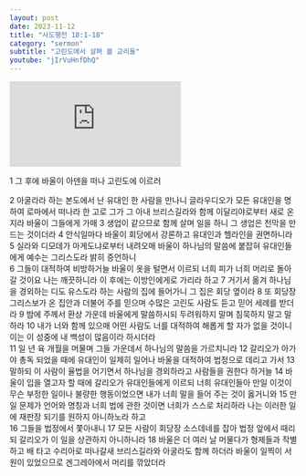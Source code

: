 ```yaml
---
layout: post
date: 2023-11-12
title: "사도행전 18:1-18"
category: "sermon"
subtitle: "고린도에서 살펴 볼 교리들"
youtube: "jIrVuHnfDhQ"
---
```


<div class="youtube margin-large">
    <iframe src="https://www.youtube.com/embed/jIrVuHnfDhQ" title="YouTube video player" frameborder="0" allow="accelerometer; autoplay; clipboard-write; encrypted-media; gyroscope; picture-in-picture; web-share" allowfullscreen></iframe>
</div>

1 그 후에 바울이 아덴을 떠나 고린도에 이르러

2 아굴라라 하는 본도에서 난 유대인 한 사람을 만나니 글라우디오가 모든 유대인을 명하여 로마에서 떠나라 한 고로 그가 그 아내 브리스길라와 함께 이달리야로부터 새로 온지라 바울이 그들에게 가매
3 생업이 같으므로 함께 살며 일을 하니 그 생업은 천막을 만드는 것이더라
4 안식일마다 바울이 회당에서 강론하고 유대인과 헬라인을 권면하니라
5 실라와 디모데가 마게도냐로부터 내려오매 바울이 하나님의 말씀에 붙잡혀 유대인들에게 예수는 그리스도라 밝히 증언하니  
6 그들이 대적하여 비방하거늘 바울이 옷을 털면서 이르되 너희 피가 너희 머리로 돌아갈 것이요 나는 깨끗하니라 이 후에는 이방인에게로 가리라 하고
7 거기서 옮겨 하나님을 경외하는 디도 유스도라 하는 사람의 집에 들어가니 그 집은 회당 옆이라
8 또 회당장 그리스보가 온 집안과 더불어 주를 믿으며 수많은 고린도 사람도 듣고 믿어 세례를 받더라
9 밤에 주께서 환상 가운데 바울에게 말씀하시되 두려워하지 말며 침묵하지 말고 말하라
10 내가 너와 함께 있으매 어떤 사람도 너를 대적하여 해롭게 할 자가 없을 것이니 이는 이 성중에 내 백성이 많음이라 하시더라  
11 일 년 육 개월을 머물며 그들 가운데서 하나님의 말씀을 가르치니라
12 갈리오가 아가야 총독 되었을 때에 유대인이 일제히 일어나 바울을 대적하여 법정으로 데리고 가서
13 말하되 이 사람이 율법을 어기면서 하나님을 경외하라고 사람들을 권한다 하거늘
14 바울이 입을 열고자 할 때에 갈리오가 유대인들에게 이르되 너희 유대인들아 만일 이것이 무슨 부정한 일이나 불량한 행동이었으면 내가 너희 말을 들어 주는 것이 옳거니와
15 만일 문제가 언어와 명칭과 너희 법에 관한 것이면 너희가 스스로 처리하라 나는 이러한 일에 재판장 되기를 원하지 아니하노라 하고  
16 그들을 법정에서 쫓아내니
17 모든 사람이 회당장 소스데네를 잡아 법정 앞에서 때리되 갈리오가 이 일을 상관하지 아니하니라
18 바울은 더 여러 날 머물다가 형제들과 작별하고 배 타고 수리아로 떠나갈새 브리스길라와 아굴라도 함께 하더라 바울이 일찍이 서원이 있었으므로 겐그레아에서 머리를 깎았더라